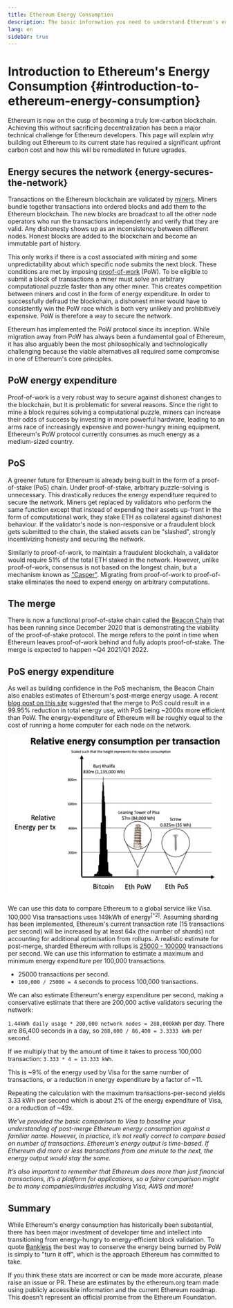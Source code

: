 ```yaml
---
title: Ethereum Energy Consumption
description: The basic information you need to understand Ethereum's energy consumption.
lang: en
sidebar: true
---
```


# Introduction to Ethereum's Energy Consumption {#introduction-to-ethereum-energy-consumption}

Ethereum is now on the cusp of becoming a truly low-carbon blockchain. Achieving this without sacrificing decentralization has been a major technical challenge for Ethereum developers. This page will explain why building out Ethereum to its current state has required a significant upfront carbon cost and how this will be remediated in future ugrades.

## Energy secures the network {energy-secures-the-network}

Transactions on the Ethereum blockchain are validated by [miners](/developers/docs/consensus-mechanisms/pow/mining). Miners bundle together transactions into ordered blocks and add them to the Ethereum blockchain. The new blocks are broadcast to all the other node operators who run the transactions independently and verify that they are valid. Any dishonesty shows up as an inconsistency between different nodes. Honest blocks are added to the blockchain and become an immutable part of history.

This only works if there is a cost associated with mining and some unpredictability about which specific node submits the next block. These conditions are met by imposing [proof-of-work](/developers/docs/consensus-mechanisms/pow/) (PoW). To be eligible to submit a block of transactions a miner must solve an arbitrary computational puzzle faster than any other miner. This creates competition between miners and cost in the form of energy expenditure. In order to successfully defraud the blockchain, a dishonest miner would have to consistently win the PoW race which is both very unlikely and prohibitively expensive. PoW is therefore a way to secure the network.

Ethereum has implemented the PoW protocol since its inception. While migration away from PoW has always been a fundamental goal of Ethereum, it has also arguably been the most philosophically and technologically challenging because the viable alternatives all required some compromise in one of Ethereum's core principles.

## PoW energy expenditure

Proof-of-work is a very robust way to secure against dishonest changes to the blockchain, but it is problematic for several reasons. Since the right to mine a block requires solving a computational puzzle, miners can increase their odds of success by investing in more powerful hardware, leading to an arms race of increasingly expensive and power-hungry mining equipment. Ethereum's PoW protocol currently consumes as much energy as a medium-sized country.

## PoS

A greener future for Ethereum is already being built in the form of a proof-of-stake (PoS) chain. Under proof-of-stake, arbitrary puzzle-solving is unnecessary. This drastically reduces the energy expenditure required to secure the network. Miners get replaced by validators who perform the same function except that instead of expending their assets up-front in the form of computational work, they stake ETH as collateral against dishonest behaviour. If the validator's node is non-responsive or a fraudulent block gets submitted to the chain, the staked assets can be "slashed", strongly incentivizing honesty and securing the network.

Similarly to proof-of-work, to maintain a fraudulent blockchain, a validator would require 51% of the total ETH staked in the network. However, unlike proof-of-work, consensus is not based on the longest chain, but a mechanism known as ["Casper"](https://arxiv.org/abs/1710.09437). Migrating from proof-of-work to proof-of-stake eliminates the need to expend energy on arbitrary computations.

## The merge

There is now a functional proof-of-stake chain called the [Beacon Chain]("https://ethereum.org/en/eth2/beacon-chain/") that has been running since December 2020 that is demonstrating the viability of the proof-of-stake protocol. The merge refers to the point in time when Ethereum leaves proof-of-work behind and fully adopts proof-of-stake. The merge is expected to happen ~Q4 2021/Q1 2022.

## PoS energy expenditure

As well as building confidence in the PoS mechanism, the Beacon Chain also enables estimates of Ethereum's post-merge energy usage. A recent [blog post on this site](https://blog.ethereum.org/2021/05/18/country-power-no-more/) suggested that the merge to PoS could result in a 99.95% reduction in total energy use, with PoS being ~2000x more efficient than PoW. The energy-expenditure of Ethereum will be roughly equal to the cost of running a home computer for each node on the network.

![image](energy_use_per_transaction.png)

We can use this data to compare Ethereum to a global service like Visa. 100,000 Visa transactions uses 149kWh of energy<sup>[^2]</sup>. Assuming sharding has been implemented, Ethereum's current transaction rate (15 transactions per second) will be increased by at least 64x (the number of shards) not accounting for additional optimisation from rollups. A realistic estimate for post-merge, sharded Ethereum with rollups is [25000 - 100000](https://twitter.com/VitalikButerin/status/1312905884549300224?ref_src=twsrc%5Etfw%7Ctwcamp%5Etweetembed%7Ctwterm%5E1312905886327664640%7Ctwgr%5E%7Ctwcon%5Es2_&ref_url=https%3A%2F%2Fwww.coinspeaker.com%2Fvitalik-buterin-ethereum-layer-2%2F) transactions per second. We can use this information to estimate a maximum and minimum energy expenditure per 100,000 transactions.

- 25000 transactions per second.
- `100,000 / 25000 = 4` seconds to process 100,000 transactions.

We can also estimate Ethereum's energy expenditure per second, making a conservative estimate that there are 200,000 active validators securing the network:

`1.44kWh daily usage * 200,000 network nodes = 288,000kWh` per day.
There are 86,400 seconds in a day, so `288,000 / 86,400 = 3.3333 kWh` per second.

If we multiply that by the amount of time it takes to process 100,000 transaction: `3.333 * 4 = 13.333 kWh`.

This is ~9% of the energy used by Visa for the same number of transactions, or a reduction in energy expenditure by a factor of ~11.

Repeating the calculation with the maximum transactions-per-second yields 3.33 kWh per second which is about 2% of the energy expenditure of Visa, or a reduction of ~49x.

_We’ve provided the basic comparison to Visa to baseline your understanding of post-merge Ethereum energy consumption against a familiar name. However, in practice, it’s not really correct to compare based on number of transactions. Ethereum’s energy output is time-based. If Ethereum did more or less transactions from one minute to the next, the energy output would stay the same._

_It’s also important to remember that Ethereum does more than just financial transactions, it’s a platform for applications, so a fairer comparison might be to many companies/industries including Visa, AWS and more!_

## Summary

While Ethereum's energy consumption has historically been substantial, there has been major investment of developer time and intellect into transitioning from energy-hungry to energy-efficient block validation. To quote [Bankless](http://podcast.banklesshq.com/) the best way to conserve the energy being burned by PoW is simply to "turn it off", which is the approach Ethereum has committed to take.

<InfoBanner emoji=":evergreen_tree:">
  If you think these stats are incorrect or can be made more accurate, please raise an issue or PR. These are estimates by the ethereum.org team made using publicly accessible information and the current Ethereum roadmap. This doesn't represent an official promise from the Ethereum Foundation. 
</InfoBanner>
